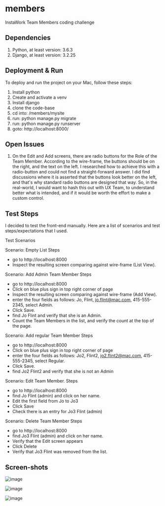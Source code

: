 # members
InstaWork Team Members coding challenge

## Dependencies
1. Python, at least version: 3.6.3
2. Django, at least version: 3.2.25

## Deployment & Run
To deploy and run the project on your Mac, follow these steps: 

1. Install python
2. Create and activate a venv
3. Install django
4. clone the code-base
5. cd into: /members/mysite
6. run: python manage.py migrate
7. run: python manage.py runserver
8. goto: http://localhost:8000/

## Open Issues
1. On the Edit and Add screens, there are radio buttons for the Role of the Team Member. According to the wire-frame, the buttons should be on the right, and the text on the left. I researched how to achieve this with a radio-button and could not find a straight-forward answer. I did find discussions where it is asserted that the buttons look better on the left, and that's why standard radio buttons are designed that way. So, in the real-world, I would want to hash this out with UX Team, to understand better what is intended, and if it would be worth the effort to make a custom control.

## Test Steps
I decided to test the front-end manually. Here are a list of scenarios and test steps/expectations that I used.

Test Scenarios

Scenario: Empty List
Steps
* go to http://localhost:8000
* Inspect the resulting screen comparing against wire-frame (List View).

Scenario: Add Admin Team Member
Steps
* go to http://localhost:8000
* Click on blue plus sign in top right corner of page
* Inspect the resulting screen comparing against wire-frame (Add View).
* enter the four fields as follows: Jo, Flint, jo.flint@mac.com, 415-555-2345, select Admin. 
* Click Save.
* find Jo Flint and verify that she is an Admin.
* Count the Team Members in the list, and verify the count at the top of the page.

Scenario: Add regular Team Member
Steps
* go to http://localhost:8000
* Click on blue plus sign in top right corner of page
* enter the four fields as follows: Jo2, Flint2, jo2.flint2@mac.com, 415-555-2345, select Regular. 
* Click Save. 
* find Jo2 Flint2 and verify that she is not an Admin

Scenario: Edit Team Member.
Steps
* go to http://localhost:8000
* find Jo Flint (admin) and click on her name.
* Edit the first field from Jo to Jo3
* Click Save
* Check there is an entry for Jo3 Flint (admin)

Scenario: Delete Team Member
Steps
* go to http://localhost:8000
* find Jo3 Flint (admin) and click on her name.
* Verify that the Edit screen appears
* Click Delete
* Verify that Jo3 Flint was removed from the list.



## Screen-shots

![image](https://github.com/andrewbayly/members/assets/99320/47c76184-323d-4694-b6c8-8c4165c7c314)

![image](https://github.com/andrewbayly/members/assets/99320/fde398a9-819a-4a59-8a61-4a296a6b775b)

![image](https://github.com/andrewbayly/members/assets/99320/2e535139-dcab-4466-ab52-b116ffca4aac)




